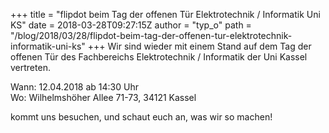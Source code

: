 +++
title = "flipdot beim Tag der offenen Tür Elektrotechnik / Informatik Uni KS"
date = 2018-03-28T09:27:15Z
author = "typ_o"
path = "/blog/2018/03/28/flipdot-beim-tag-der-offenen-tur-elektrotechnik-informatik-uni-ks"
+++
Wir sind wieder mit einem Stand auf dem Tag der offenen Tür des
Fachbereichs Elektrotechnik / Informatik der Uni Kassel vertreten.  
  
Wann: 12.04.2018 ab 14:30 Uhr  
Wo: Wilhelmshöher Allee 71-73, 34121 Kassel  
  
kommt uns besuchen, und schaut euch an, was wir so machen\!

